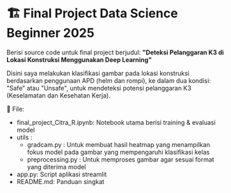 # 🏗️ Final Project Data Science Beginner 2025

Berisi source code untuk final project berjudul:
**"Deteksi Pelanggaran K3 di Lokasi Konstruksi Menggunakan Deep Learning"**

Disini saya melakukan klasifikasi gambar pada lokasi konstruksi berdasarkan penggunaan APD (helm dan rompi), ke dalam dua kondisi: "Safe" atau "Unsafe", untuk mendeteksi potensi pelanggaran K3 (Keselamatan dan Kesehatan Kerja).

📂 File:
- final_project_Citra_R.ipynb: Notebook utama berisi training & evaluasi model
- utils :
    - gradcam.py : Untuk membuat hasil heatmap yang menampilkan fokus model pada gambar yang mempengaruhi klasifikasi kelas
    - preprocessing.py : Untuk memproses gambar agar sesuai format yang diterima model
- app.py: Script aplikasi streamlit
- README.md: Panduan singkat

